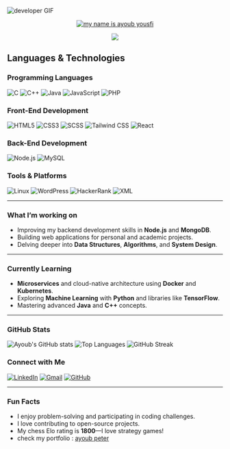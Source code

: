  ![developer GIF](https://wallpaperaccess.com/full/1112747.jpg?size=40)
<p align="center">
  <a href="https://github.com/elhadjx">
    <img src="https://readme-typing-svg.demolab.com?font=Fira+Code&size=30&duration=100&pause=800&color=F70000&center=true&width=435&lines=ayoub+yousfi" alt="my name is ayoub yousfi" /></a>
</p>

<p align="center">
  <a href="#">
    <img src="https://readme-typing-svg.demolab.com?font=Fira+Code&size=20&duration=1000&pause=1000&color=F70000&center=true&width=435&lines=Full-Stack Developer;Software Engineer;chess+player;Node.js+%7C+Express.js;Everything.js" /></a>
</p>


##  Languages & Technologies

### Programming Languages
![C](https://img.shields.io/badge/-C-000000?style=flat&logo=c&logoColor=00599C)
![C++](https://img.shields.io/badge/-C++-000000?style=flat&logo=cplusplus&logoColor=00599C)
![Java](https://img.shields.io/badge/-Java-000000?style=flat&logo=oracle&logoColor=007396)
![JavaScript](https://img.shields.io/badge/-JavaScript-000000?style=flat&logo=javascript&logoColor=F7DF1E)
![PHP](https://img.shields.io/badge/-PHP-000000?style=flat&logo=php&logoColor=777BB4)

### Front-End Development
![HTML5](https://img.shields.io/badge/-HTML5-000000?style=flat&logo=html5&logoColor=E34F26)
![CSS3](https://img.shields.io/badge/-CSS3-000000?style=flat&logo=css3&logoColor=1572B6)
![SCSS](https://img.shields.io/badge/-SCSS-000000?style=flat&logo=sass&logoColor=CC6699)
![Tailwind CSS](https://img.shields.io/badge/-Tailwind%20CSS-000000?style=flat&logo=tailwind-css&logoColor=38B2AC)
![React](https://img.shields.io/badge/-React-000000?style=flat&logo=react&logoColor=61DAFB)

### Back-End Development
![Node.js](https://img.shields.io/badge/-Node.js-000000?style=flat&logo=nodedotjs&logoColor=339933)
![MySQL](https://img.shields.io/badge/-MySQL-000000?style=flat&logo=mysql&logoColor=4479A1)

### Tools & Platforms
![Linux](https://img.shields.io/badge/-Linux-000000?style=flat&logo=linux&logoColor=FCC624)
![WordPress](https://img.shields.io/badge/-WordPress-000000?style=flat&logo=wordpress&logoColor=21759B)
![HackerRank](https://img.shields.io/badge/-HackerRank-000000?style=flat&logo=hackerrank&logoColor=2EC866)
![XML](https://img.shields.io/badge/-XML-000000?style=flat&logo=xml&logoColor=FF6600)

---

###  What I’m working on

-  Improving my backend development skills in **Node.js** and **MongoDB**.
-  Building web applications for personal and academic projects.
-  Delving deeper into **Data Structures**, **Algorithms**, and **System Design**.

---

###  Currently Learning

-  **Microservices** and cloud-native architecture using **Docker** and **Kubernetes**.
-  Exploring **Machine Learning** with **Python** and libraries like **TensorFlow**.
-  Mastering advanced **Java** and **C++** concepts.

---

### GitHub Stats

![Ayoub's GitHub stats](https://github-readme-stats.vercel.app/api?username=AY0UBYOUSFI&show_icons=true&theme=github_dark&hide=stars,issues&custom_title=GitHub%20Stats&hide_border=true&include_all_commits=true&count_private=true)
![Top Languages](https://github-readme-stats.vercel.app/api/top-langs/?username=AY0UBYOUSFI&layout=compact&theme=github_dark&hide_border=true&langs_count=6&card_width=450)
![GitHub Streak](https://streak-stats.demolab.com/?user=AY0UBYOUSFI&theme=github-dark-blue&hide_border=true)



###  Connect with Me

[![LinkedIn](https://img.shields.io/badge/LinkedIn-0077B5?style=flat-square&logo=linkedin&logoColor=white)]([https://www.linkedin.com/in/yourprofile](https://www.linkedin.com/in/yousfi-ayoub-a88a80300/))
[![Gmail](https://img.shields.io/badge/-Gmail-D14836?style=flat-square&logo=gmail&logoColor=white)](mailto:ayoubyousfi350@gmail.com)
[![GitHub](https://img.shields.io/badge/-GitHub-181717?style=flat-square&logo=github)](https://github.com/AYOUBYOUSFI)

---


###  Fun Facts

-  I enjoy problem-solving and participating in coding challenges.
-  I love contributing to open-source projects.
-  My chess Elo rating is **1800**—I love strategy games!
-  check my portfolio : <a href="https://ay0ubyousfi.github.io/">ayoub peter</a>

